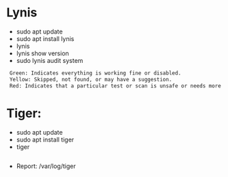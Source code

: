 # Lynis
- sudo apt update
- sudo apt install lynis
- lynis
- lynis show version
- sudo lynis audit system

```sh
 Green: Indicates everything is working fine or disabled.
 Yellow: Skipped, not found, or may have a suggestion.
 Red: Indicates that a particular test or scan is unsafe or needs more attention.
```

# Tiger:
- sudo apt update
- sudo apt install tiger
- tiger
  ```sh
- Report: /var/log/tiger
  ```
